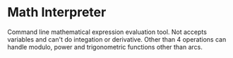# Math Interpreter

Command line mathematical expression evaluation tool.
Not accepts variables and can't do integation or derivative.
Other than 4 operations can handle modulo, power and trigonometric functions other than arcs.
